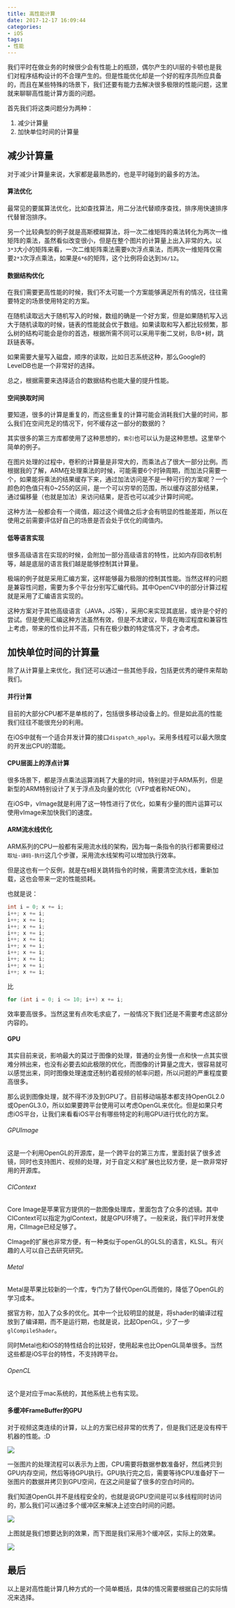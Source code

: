 ```yaml
---
title: 高性能计算
date: 2017-12-17 16:09:44
categories:
- iOS
tags:
- 性能
---
```


我们平时在做业务的时候很少会有性能上的瓶颈，偶尔产生的UI层的卡顿也是我们对程序结构设计的不合理产生的。但是性能优化却是一个好的程序员所应具备的，而且在某些特殊的场景下，我们还要有能力去解决很多极限的性能问题，这里就来聊聊高性能计算方面的问题。

<!--more-->

首先我们将这类问题分为两种：

1. 减少计算量
2. 加快单位时间的计算量

## 减少计算量

对于减少计算量来说，大家都是最熟悉的，也是平时碰到的最多的方法。

#### 算法优化

最常见的要属算法优化，比如查找算法，用二分法代替顺序查找，排序用快速排序代替冒泡排序。

另一个比较典型的例子就是高斯模糊算法，将一次二维矩阵的乘法转化为两次一维矩阵的乘法，虽然看似改变很小，但是在整个图片的计算量上出入非常的大。以`3*3`大小的矩阵来看，一次二维矩阵乘法需要`9`次浮点乘法，而两次一维矩阵仅需要`2*3`次浮点乘法，如果是`6*6`的矩阵，这个比例将会达到`36/12`。

#### 数据结构优化

在我们需要更高性能的时候，我们不太可能一个方案能够满足所有的情况，往往需要特定的场景使用特定的方案。

在随机读取远大于随机写入的时候，数组的确是一个好方案，但是如果随机写入远大于随机读取的时候，链表的性能就会优于数组。如果读取和写入都比较频繁，那么树的结构可能会是你的首选，根据所需不同可以采用平衡二叉树，B/B+树，跳跃链表等。

如果需要大量写入磁盘，顺序的读取，比如日志系统这种，那么Google的LevelDB也是一个非常好的选择。

总之，根据需要来选择适合的数据结构也能大量的提升性能。

#### 空间换取时间

要知道，很多的计算是重复的，而这些重复的计算可能会消耗我们大量的时间，那么我们在空间充足的情况下，何不缓存这一部分的数据的？

其实很多的第三方库都使用了这种思想的，`索引`也可以认为是这种思想。这里举个简单的例子。

在图片处理的过程中，卷积的计算量是非常大的，而乘法占了很大一部分比例。而根据我的了解，ARM在处理乘法的时候，可能需要6个时钟周期，而加法只需要一个，如果能将乘法的结果缓存下来，通过加法访问是不是一种可行的方案呢？一个颜色的色值只有0~255的区间，是一个可以穷举的范围，所以缓存这部分结果，通过偏移量（也就是加法）来访问结果，是否也可以减少计算时间呢。

这种方法一般都会有一个阈值，超过这个阈值之后才会有明显的性能差距，所以在使用之前需要评估好自己的场景是否会处于优化的阈值内。

#### 低等语言实现

很多高级语言在实现的时候，会附加一部分高级语言的特性，比如内存回收机制等，越是底层的语言我们越是能够控制其计算量。

极端的例子就是采用汇编方案，这样能够最为极限的控制其性能。当然这样的问题是兼容性问题，需要为多个平台分别写汇编代码。其中OpenCV中的部分计算过程就是采用了汇编语言实现的。

这种方案对于其他高级语言（JAVA，JS等），采用C来实现其底层，或许是个好的尝试。但是使用汇编这种方法虽然有效，但是不太建议，毕竟在晦涩程度和兼容性上考虑，带来的性价比并不高，只有在极少数的特定情况下，才会考虑。

## 加快单位时间的计算量

除了从计算量上来优化，我们还可以通过一些其他手段，包括更优秀的硬件来帮助我们。

#### 并行计算

目前的大部分CPU都不是单核的了，包括很多移动设备上的。但是如此高的性能我们往往不能很充分的利用。

在iOS中就有一个适合并发计算的接口`dispatch_apply`。采用多线程可以最大限度的开发出CPU的潜能。

#### CPU层面上的浮点计算

很多场景下，都是浮点乘法运算消耗了大量的时间，特别是对于ARM系列，但是新型的ARM特别设计了关于浮点及向量的优化（VFP或者称NEON）。

在iOS中，vImage就是利用了这一特性进行了优化，如果有少量的图片运算可以使用vImage来加快我们的速度。

#### ARM流水线优化

ARM系列的CPU一般都有采用流水线的架构，因为每一条指令的执行都需要经过`取址-译码-执行`这几个步骤，采用流水线架构可以增加执行效率。

但是这也有一个反例，就是在`B`相关跳转指令的时候，需要清空流水线，重新加载，这也会带来一定的性能损耗。

也就是说：

```c
int i = 0; x += i; 
i++; x += i;
i++; x += i;
i++; x += i;
i++; x += i;
i++; x += i;
i++; x += i;
i++; x += i;
i++; x += i;
i++; x += i;
i++; x += i;
```

比

```c
for (int i = 0; i <= 10; i++) x += i;
```

效率要高很多。当然这里有点吹毛求疵了，一般情况下我们还是不需要考虑这部分内容的。

#### GPU

其实目前来说，影响最大的莫过于图像的处理，普通的业务慢一点和快一点其实很难分辨出来，也没有必要去如此极限的优化，而图像的计算量之庞大，很容易就可以感觉出来，同时图像处理速度还制约着视频的帧率问题，所以问题的严重程度要高很多。

那么说到图像处理，就不得不涉及到GPU了。目前移动端基本都支持OpenGL2.0或OpenGL3.0，所以如果要跨平台使用可以考虑OpenGL来优化。但是如果只考虑iOS平台，让我们来看看iOS平台有哪些特定的利用GPU进行优化的方案。

###### GPUImage

这是一个利用OpenGL的开源库，是一个跨平台的第三方库，里面封装了很多滤镜，同时也支持图片、视频的处理，对于自定义和扩展也比较方便，是一款非常好用的开源库。

###### CIContext

Core Image是苹果官方提供的一款图像处理库，里面包含了众多的滤镜。其中CIContext可以指定为glContext，就是GPU环境了。一般来说，我们平时开发使用，CIImage已经足够了。

CImage的扩展也非常方便，有一种类似于openGL的GLSL的语言，KLSL。有兴趣的人可以自己去研究研究。

###### Metal

Metal是苹果比较新的一个库，专门为了替代OpenGL而做的，降低了OpenGL的学习成本。

据官方称，加入了众多的优化。其中一个比较明显的就是，将shader的编译过程放到了编译期，而不是运行期，也就是说，比起OpenGL，少了一步`glCompileShader`。

同时Metal也和iOS的特性结合的比较好，使用起来也比OpenGL简单很多。当然这些都是iOS平台的特性，不支持跨平台。

###### OpenCL

这个是对应于mac系统的，其他系统上也有实现。

#### 多缓冲FrameBuffer的GPU

对于视频这类连续的计算，以上的方案已经非常的优秀了，但是我们还是没有榨干机器的性能。:D

![](/images/2017/gpu/1.png)

一张图片的处理流程可以表示为上图，CPU需要将数据参数准备好，然后拷贝到GPU内存空间，然后等待GPU执行。GPU执行完之后，需要等待CPU准备好下一张图片的数据并拷贝到GPU空间，在这之间是留了很多的空白时间的。

我们知道OpenGL并不是线程安全的，也就是说GPU空间是可以多线程同时访问的，那么我们可以通过多个缓冲区来解决上述空白时间的问题。

![](/images/2017/gpu/2.png)

上图就是我们想要达到的效果，而下图是我们采用3个缓冲区，实际上的效果。

![](/images/2017/gpu/3.png)

## 最后

以上是对高性能计算几种方式的一个简单概括，具体的情况需要根据自己的实际情况来选择。
